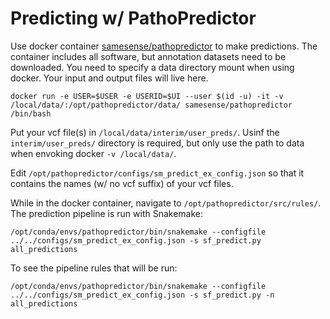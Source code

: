 Predicting w/ PathoPredictor
==============================

Use docker container [samesense/pathopredictor](https://hub.docker.com/r/samesense/pathopredictor/) to make predictions. The container includes all software, but annotation datasets need to be downloaded. You need to specify a data directory mount when using docker. Your input and output files will live here.

```
docker run -e USER=$USER -e USERID=$UI --user $(id -u) -it -v /local/data/:/opt/pathopredictor/data/ samesense/pathopredictor /bin/bash
```

Put your vcf file(s) in `/local/data/interim/user_preds/`. Usinf the `interim/user_preds/` directory is required, but only use the path to data when envoking docker `-v /local/data/`.

Edit `/opt/pathopredictor/configs/sm_predict_ex_config.json` so that it contains the names (w/ no vcf suffix) of your vcf files.

While in the docker container, navigate to `/opt/pathopredictor/src/rules/`. The prediction pipeline is run with Snakemake:

```
/opt/conda/envs/pathopredictor/bin/snakemake --configfile ../../configs/sm_predict_ex_config.json -s sf_predict.py all_predictions
```

To see the pipeline rules that will be run:

```
/opt/conda/envs/pathopredictor/bin/snakemake --configfile ../../configs/sm_predict_ex_config.json -s sf_predict.py -n all_predictions
```
